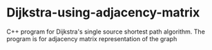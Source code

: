 # Dijkstra-using-adjacency-matrix
C++ program for Dijkstra's single source shortest path algorithm. The program is for adjacency matrix representation of the graph
